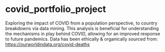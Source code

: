# covid_portfolio_project
Exploring the impact of COVID from a population perspective, to country breakdowns via data mining. This analysis is beneficial for understanding the mechanisms in play behind COVID, allowing for an improved response to future pandemics.
Data has been ethically & organically sourced from: https://ourworldindata.org/covid-deaths

